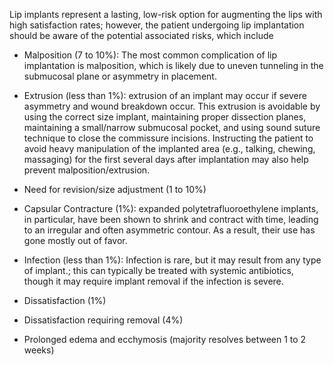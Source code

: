 Lip implants represent a lasting, low-risk option for augmenting the lips with high satisfaction rates; however, the patient undergoing lip implantation should be aware of the potential associated risks, which include

- Malposition (7 to 10%): The most common complication of lip implantation is malposition, which is likely due to uneven tunneling in the submucosal plane or asymmetry in placement.

- Extrusion (less than 1%): extrusion of an implant may occur if severe asymmetry and wound breakdown occur. This extrusion is avoidable by using the correct size implant, maintaining proper dissection planes, maintaining a small/narrow submucosal pocket, and using sound suture technique to close the commissure incisions. Instructing the patient to avoid heavy manipulation of the implanted area (e.g., talking, chewing, massaging) for the first several days after implantation may also help prevent malposition/extrusion.

- Need for revision/size adjustment (1 to 10%)

- Capsular Contracture (1%): expanded polytetrafluoroethylene implants, in particular, have been shown to shrink and contract with time, leading to an irregular and often asymmetric contour. As a result, their use has gone mostly out of favor.

- Infection (less than 1%): Infection is rare, but it may result from any type of implant.; this can typically be treated with systemic antibiotics, though it may require implant removal if the infection is severe.

- Dissatisfaction (1%)

- Dissatisfaction requiring removal (4%)

- Prolonged edema and ecchymosis (majority resolves between 1 to 2 weeks)
